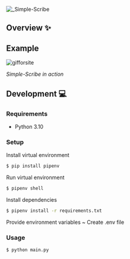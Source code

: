![_Simple-Scribe](https://user-images.githubusercontent.com/84144584/168478365-88fae434-a6a6-4846-a49d-ac8a8004872c.png)

## Overview :sparkles:

## Example 
![gifforsite](https://user-images.githubusercontent.com/84144584/168483395-15c88c39-2624-4ffc-8947-01169f84ab8c.gif)


_Simple-Scribe in action_



## Development :computer:
### Requirements
- Python 3.10

### Setup
Install virtual environment
```sh
$ pip install pipenv
```

Run virtual environment
```sh
$ pipenv shell
```

Install dependencies
```sh
$ pipenv install -r requirements.txt
```

Provide environment variables ~ Create .env file

### Usage
```sh
$ python main.py
```

